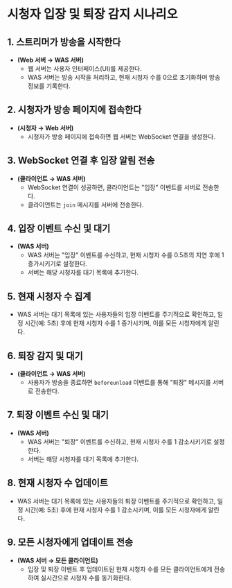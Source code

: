 # 시청자 입장 및 퇴장 감지 시나리오

## 1. 스트리머가 방송을 시작한다  
- **(Web 서버 → WAS 서버)**  
  - 웹 서버는 사용자 인터페이스(UI)를 제공한다.  
  - WAS 서버는 방송 시작을 처리하고, 현재 시청자 수를 0으로 초기화하며 방송 정보를 기록한다.

## 2. 시청자가 방송 페이지에 접속한다  
- **(시청자 → Web 서버)**  
  - 시청자가 방송 페이지에 접속하면 웹 서버는 WebSocket 연결을 생성한다.

## 3. WebSocket 연결 후 입장 알림 전송  
- **(클라이언트 → WAS 서버)**  
  - WebSocket 연결이 성공하면, 클라이언트는 "입장" 이벤트를 서버로 전송한다.  
  - 클라이언트는 `join` 메시지를 서버에 전송한다.

## 4. 입장 이벤트 수신 및 대기  
- **(WAS 서버)**  
  - WAS 서버는 "입장" 이벤트를 수신하고, 현재 시청자 수를 0.5초의 지연 후에 1 증가시키기로 설정한다.  
  - 서버는 해당 시청자를 대기 목록에 추가한다.

## 5. 현재 시청자 수 집계  
- WAS 서버는 대기 목록에 있는 사용자들의 입장 이벤트를 주기적으로 확인하고, 일정 시간(예: 5초) 후에 현재 시청자 수를 1 증가시키며, 이를 모든 시청자에게 알린다.

## 6. 퇴장 감지 및 대기  
- **(클라이언트 → WAS 서버)**  
  - 사용자가 방송을 종료하면 `beforeunload` 이벤트를 통해 "퇴장" 메시지를 서버로 전송한다.

## 7. 퇴장 이벤트 수신 및 대기  
- **(WAS 서버)**  
  - WAS 서버는 "퇴장" 이벤트를 수신하고, 현재 시청자 수를 1 감소시키기로 설정한다.  
  - 서버는 해당 시청자를 대기 목록에 추가한다.

## 8. 현재 시청자 수 업데이트  
- WAS 서버는 대기 목록에 있는 사용자들의 퇴장 이벤트를 주기적으로 확인하고, 일정 시간(예: 5초) 후에 현재 시청자 수를 1 감소시키며, 이를 모든 시청자에게 알린다.

## 9. 모든 시청자에게 업데이트 전송  
- **(WAS 서버 → 모든 클라이언트)**  
  - 입장 및 퇴장 이벤트 후 업데이트된 현재 시청자 수를 모든 클라이언트에게 전송하여 실시간으로 시청자 수를 동기화한다.
